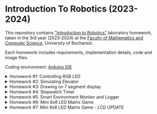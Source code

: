 # Introduction To Robotics (2023-2024)

This repository contains <a href="https://www.facebook.com/unibuc.robotics/">"Introduction to Robotics"</a> laboratory homework, taken in the 3rd year (2023-2024) at the <a href="https://fmi.unibuc.ro/en/">Faculty of Mathematics and Computer Science</a>, University of Bucharest. 

Each homework includes requirements, implementation details, code and image files.

Coding environment: <a href="https://www.arduino.cc/en/software">Arduino IDE</a>

<details>

<summary>
Homework #1: Controlling RGB LED
</summary>

# Controlling RGB LED :rotating_light:

## Components
* Arduino Uno
* RGB LED 
* Potentiometers
* Resistors and wires

## Technical Task

* Use a separate potentiometer for controlling each color of the RGB LED: Red, Green, and Blue.  This control must leverage digital electronics.  Specifically, you need to read the potentiometer’s value with Arduino and then write a mapped value to the LED pins.

## Setup

:exclamation: The configuration described below corresponds to an RGB LED with a common cathode.

![](https://github.com/radubuzas/IntroductionToRobotics/blob/master/Assets/circuit.png)

![](https://github.com/radubuzas/IntroductionToRobotics/blob/master/Assets/front.jpg)

![](https://github.com/radubuzas/IntroductionToRobotics/blob/master/Assets/back.jpg)

:exclamation: If you are using a comman anode RGB LED, make sure to connect it to 5V instead of GND :exclamation:

## [DEMO](https://youtu.be/Rtv_YgjhBqY)
[![](https://img.youtube.com/vi/Rtv_YgjhBqY/0.jpg)](https://youtu.be/Rtv_YgjhBqY)

## [Code](https://github.com/radubuzas/IntroductionToRobotics/blob/master/Homework/%231/Homework1.ino)


</details>

<details>

<summary>
Homework #2: Simulating Elevator
</summary>

# Elevator Simulator :arrow_up: :arrow_down:

## Description

For this project, I implemented a 3-floor elevator control system simulation using LEDs, buttons, and a buzzer with an Arduino Uno board. The objective was to create a realistic representation of an elevator control system. This involved utilizing various components and coding to achieve the desired functionality.


## Components

- Arduino Uno
- LEDs (3)
- RGB LED
- Buttons (3)
- Buzzer
- Resistors and wires

## Technical Task

- Design a control system that simulates a 3-floor elevator using the Arduino platform. Here are the specific requirements:

- **LED Indicators:** Each of the 3 LEDs should represent one of the 3 floors. The LED corresponding to the current floor should light up. Additionally, another LED should represent the elevator's operational state. It should blink when the elevator is moving and remain static when stationary.

- **Buttons:** Implement 3 buttons that represent the call buttons from the 3 floors. When pressed, the elevator should simulate movement towards the floor after a short interval (2-3 seconds).

- **Buzzer:** The buzzer should sound briefly during the following scenarios:
  - Elevator arriving at the desired floor (something resembling a "cling").
  - Elevator doors closing and movement.

- **State Change & Timers:** If the elevator is already at the desired floor, pressing the button for that floor should have no effect. Otherwise, after a button press, the elevator should "wait for the doors to close" and then "move" to the corresponding floor. If the elevator is in movement, it should either do nothing or it should stack its decision (get to the first programmed floor, open the doors, wait, close them, and then go to the next desired floor).

- **Debounce:** Remember to implement debounce for the buttons to avoid unintentional repeated button presses.

## Setup

![](https://github.com/radubuzas/IntroductionToRobotics/blob/master/Assets/Homework2/LED_view.jpg)

![](https://github.com/radubuzas/IntroductionToRobotics/blob/master/Assets/Homework2/Buttons_view.jpg)

![](https://github.com/radubuzas/IntroductionToRobotics/blob/master/Assets/Homework2/TOP_view.jpg)

![](https://github.com/radubuzas/IntroductionToRobotics/blob/master/Assets/Homework2/TOP_view2.jpg)

## [DEMO](https://youtu.be/26ewqoCEFFs)
[![](https://img.youtube.com/vi/26ewqoCEFFs/0.jpg)](https://youtu.be/26ewqoCEFFs)



## [Code](https://github.com/radubuzas/IntroductionToRobotics/blob/master/Homework/Homework2/Homework2.ino)


</details>

<details>

<summary>
Homework #3: Drawing on 7 segment display
</summary>

# Drawing on 7 segment display :video_game: :pencil2:

## Description

This task focuses on using a joystick to control the position of a 7-segment display with natural movement. The segment will smoothly transition to neighboring segments, creating a user-friendly experience, and avoiding any unintended "walls" or invalid moves. Users can interact with the display by drawing or selecting specific segments using the joystick input.

## Components

- Arduino Uno
- 7-segment display
- Joystick
- Resistors and wires

## Technical Task

This task involves implementing a segment display controlled by a joystick. The display initializes with the decimal point (DP) segment blinking. The system provides movement and segment state control using the joystick and button, following specific rules:

- **Initial Position**: The display starts with the decimal point (DP) segment blinking.

- **Joystick Control**: Use the joystick to move the current blinking segment to its neighboring segments, following the provided movement table.

- **Blinking Segment**: The current segment always blinks, regardless of its ON or OFF state, creating a visually engaging display.

- **Button Functionality**:
  - **Short Press**: Toggles the state of the current segment between ON and OFF.
  - **Long Press**: Resets the entire display, turning all segments OFF, and moving the current position back to the decimal point (DP).


* Mapping each segment to its neighbours

| Current Segment     | UP          | DOWN        | LEFT        | RIGHT       |
| ----------- | ----------- | ----------- | ----------- | ----------- |
| a           | N/A         | g           | f           | b           |
| b           | a           | g           | f           | N/A         |
| c           | g           | d           | e           | dp          |
| d           | g           | N/A         | e           | c           |
| e           | g           | d           | N/A         | c           |    
| f           | a           | g           | N/A         | b           |
| g           | a           | d           | N/A         | N/A         |
| dp          | N/A         | N/A         | c           | N/A         |


## Setup

![](https://github.com/radubuzas/IntroductionToRobotics/blob/master/Assets/Homewrok3/top.jpeg)

![](https://github.com/radubuzas/IntroductionToRobotics/blob/master/Assets/Homewrok3/side.jpeg)

![](https://github.com/radubuzas/IntroductionToRobotics/blob/master/Assets/Homewrok3/front.jpeg)

## [DEMO](https://youtu.be/dUXgIo1wGho)
[![](https://img.youtube.com/vi/dUXgIo1wGho/0.jpg)](https://youtu.be/dUXgIo1wGho)



## [Code](https://github.com/radubuzas/IntroductionToRobotics/blob/master/Homework/Homework3/Homework3.ino)

</details>

<details>

<summary>
Homework #4: Stopwatch Timer
</summary>

# Stopwatch Timer :watch:

## Description

Creating a project that utilizes a 4-digit 7-segment display and three buttons to implement a stopwatch timer counting in tenths of a second. The project includes a save lap functionality, resembling basic stopwatch features commonly found on mobile phones.

## Components

- Arduino Uno
- Shift Register
- 4-digit 7-segment display
- 3 buttons
- resistors and wires

## Technical Task

### Requirements

- 4-digit 7-segment display initialized to "000.0".
- Button functionalities:
  - Button 1: Start / Pause.
  - Button 2: Reset (if in pause mode), Reset saved laps (if in lap viewing mode).
  - Button 3: Save lap (if in counting mode), cycle through the last saved laps (up to 4 laps).

### Workflow

1. **Display Initialization:**
   - The display shows "000.0".

2. **Start Functionality:**
   - Pressing the Start button initiates the timer.

3. **Lap Saving:**
   - During timer operation, pressing the lap button saves the current timer value in memory.
   - Up to 4 laps can be saved, with the 5th press overriding the 1st saved lap.

4. **Reset Operation:**
   - If the reset button is pressed during timer operation, no action is taken.
   - If the reset button is pressed in pause mode, the timer is reset, and saved laps are cleared.

5. **Pause Functionality:**
   - Pressing the pause button stops the timer.

## Setup

![](https://github.com/radubuzas/IntroductionToRobotics/blob/master/Assets/Homework4/top.jpeg)

![](https://github.com/radubuzas/IntroductionToRobotics/blob/master/Assets/Homework4/right_side.jpeg)

![](https://github.com/radubuzas/IntroductionToRobotics/blob/master/Assets/Homework4/left_side.jpeg)

![](https://github.com/radubuzas/IntroductionToRobotics/blob/master/Assets/Homework4/front.jpeg)

## [DEMO](https://youtu.be/KPTe3z1YQpI)
[![](https://img.youtube.com/vi/KPTe3z1YQpI/0.jpg)](https://youtu.be/KPTe3z1YQpI)

## [Code](https://github.com/radubuzas/IntroductionToRobotics/tree/master/Homework/Homework4)

</details>

<details>

<summary>
   Homework #5: Smart Environment Monitor and Logger
</summary>

# Smart Environment Monitor and Logger :robot::ledger:

## Description

This project involves the development of a Smart Environment Monitor and Logger using Arduino. The system is designed to gather environmental data through various sensors, log the data into EEPROM, provide visual feedback via an RGB LED, and enable user interaction through a Serial Menu.

## Components

- Arduino Uno
- Ultrasonic Sensor (HC-SR04)
- LDR (Light-Dependent Resistor) or Light Sensor
- RGB LED
- Resistors and wires

## Technical Task

### Requirements

- **Sensor Settings:**
  - Set the sampling interval for sensors (1-10 seconds).
  - Ultrasonic Alert Threshold setting.
  - LDR Alert Threshold setting.
  - Return to the main menu.

- **Reset Logger Data:**
  - Confirm deletion of all data.
  - Submenu with YES or NO options.

- **System Status:**
  - Display current sensor readings.
  - Display current sensor settings.
  - Display the last 10 sensor readings.
  - Return to the main menu.

- **RGB LED Control:**
  - Manual color control.
  - Toggle automatic mode ON/OFF.
  - Return to the main menu.

### Workflow

1. **Sensor Settings:**
   - User sets sampling intervals and alert thresholds.
   - Persistan settings, saved in EEPROM
   - Alerts triggered based on sensor values exceeding thresholds.

2. **Reset Logger Data:**
   - User prompted to confirm data deletion.

3. **System Status:**
   - Display real-time sensor readings.
   - Show current sensor settings.
   - Display the last 10 sensor readings.

4. **RGB LED Control:**
   - Manually set RGB colors.
   - Toggle automatic mode for LED based on sensor alerts.

## Setup

![](https://github.com/radubuzas/IntroductionToRobotics/blob/master/Assets/Homework5/top.jpeg)

![](https://github.com/radubuzas/IntroductionToRobotics/blob/master/Assets/Homework5/front_side.jpeg)

![](https://github.com/radubuzas/IntroductionToRobotics/blob/master/Assets/Homework5/back_side.jpeg)


## [DEMO](https://youtube_link_here)
[![](https://img.youtube.com/vi/baLxZFGrtDU/0.jpg)](https://youtu.be/baLxZFGrtDU)

## [Code](https://github.com/radubuzas/IntroductionToRobotics/blob/master/Homework/Homework5/Homework5.ino)

</details>

<details>

<summary>
   Homework #6: Mini 8x8 LED Matrix Game
</summary>

# Mini 8x8 LED Matrix Game :video_game:

## Description

Welcome to Tank Battle, an exciting game where you take on the role of a tank commander on a mission to destroy all the hardened walls on a dynamic battlefield. The game starts with a cheerful greeting message displayed on the 8x8 LED matrix. If you're eager to jump into action, a quick press of the joystick button skips the greeting message, getting you straight into the game.

### Gameplay

- **Map Generation:**
  - A random map is generated with static LEDs representing hard walls.
  - A tank (slow blinking LED) is also randomly placed on the battlefield.

- **Objective:**
  - Your mission is to strategically maneuver the tank to destroy all the walls.

- **Tank Controls:**
  - Use the joystick for smooth and responsive control over the tank's movements.
  - The tank is distinguishable by its slow-blinking LED.

- **Bullet Destruction:**
  - Press the joystick button to fire a fast-blinking LED bullet.
  - If the bullet reaches a wall, the wall will be destroyed.

- **Winning the Game:**
  - Once all the walls are successfully destroyed, a heart symbol will be displayed on the LED matrix.
  - Congratulations, you've won the Tank Battle!
  - After winning the game, you can press the joystick to activate a new round

### Game Features

- **Greeting Message:**
  - At the start of the game, a greeting message appears on the LED matrix.
  - If you're eager to begin, a press of the joystick button skips the message.

- **Randomization:**
  - The map, wall placements, and tank spawn locations are all randomized for a unique experience each time you play.

- **Dynamic LED Display:**
  - LED indicators clearly differentiate the tank, bullets, and walls.
  - Tank: Slow-blinking LED.
  - Bullet: Fast-blinking LED.
  - Walls: Static LEDs.



## Components

- Arduino Uno
- Joystick
- 8x8 LED Matrix
- MAX7219
- Resistors, capacitors and wires

## Setup

![](https://github.com/radubuzas/IntroductionToRobotics/blob/master/Assets/Homework6/top.jpeg)

![](https://github.com/radubuzas/IntroductionToRobotics/blob/master/Assets/Homework6/front_side.jpeg)

![](https://github.com/radubuzas/IntroductionToRobotics/blob/master/Assets/Homework6/back_side.jpeg)


## [DEMO](https://youtube_link_here)
[![](https://img.youtube.com/vi/f4F1pNUXKq0/0.jpg)](https://youtu.be/f4F1pNUXKq0)

## [Code](https://github.com/radubuzas/IntroductionToRobotics/blob/master/Homework/Homework6/Homework6.ino)


</details>

<details>

<summary>
Homework #7: Mini 8x8 LED Matrix Game - LCD UPDATE
</summary>

# UPDATE Mini 8x8 LED Matrix Game :video_game:

## Description

Updated the setup to include a LCD display and implemented a menu.

## Menu

- [Select UserName](#select-username)
  - [Menu](#menu)
    - [1. Start Game](#1-start-game)
    - [2. Settings](#2-settings)
      - [1. LCD Brightness](#1-lcd-brightness)
      - [2. Matrix Brightness](#2-matrix-brightness)
      - [3. Back](#3-back)
    - [3. About](#3-about)

## Select UserName

- UserName selection is the first step

## Menu

- Main menu options.

### 1. Start Game

- Start the game.

### 2. Settings

- Options to customize game settings

  #### 1. LCD Brightness

  - Adjust the brightness of the LCD

  #### 2. Matrix Brightness

  - Adjust the brightness of the matrix

  #### 3. Back

  - Go back to the main menu

### 3. About

- Information about the game

  - Name of the game
  - HighScore with associated user
  - Author
  - GitHub user


## Components

- Arduino Uno
- Joystick
- 8x8 LED Matrix
- MAX7219
- LCD
- Potentiometer
- Resistors, capacitors and wires

## Setup

![](https://github.com/radubuzas/IntroductionToRobotics/blob/master/Assets/Homework7/top.jpeg)

![](https://github.com/radubuzas/IntroductionToRobotics/blob/master/Assets/Homework7/front_side.jpeg)

![](https://github.com/radubuzas/IntroductionToRobotics/blob/master/Assets/Homework7/back_side.jpeg)


## [DEMO](https://youtu.be/WOwh-9-vRxs)
[![](https://img.youtube.com/vi/WOwh-9-vRxs/0.jpg)](https://youtu.be/WOwh-9-vRxs)

## [Code](https://github.com/radubuzas/IntroductionToRobotics/blob/master/Homework/Homework7/Homework7.ino)


</detail>


## License
The code in this repo is licensed under the [MIT License](LICENSE)
